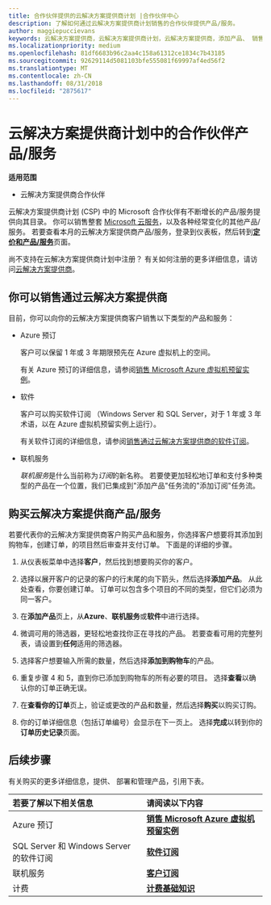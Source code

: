 ```yaml
---
title: 合作伙伴提供的云解决方案提供商计划 |合作伙伴中心
description: 了解如何通过云解决方案提供商计划销售的合作伙伴提供产品/服务。
author: maggiepuccievans
keywords: 云解决方案提供商，云解决方案提供商计划，云解决方案提供商，添加产品、 销售给客户、 合作伙伴产品/服务、 云解决方案提供商产品/服务、 基于云的服务，Azure，Office 365，Dynamics，云解决方案提供商合作伙伴销售云解决方案提供商，Azure RI，Azure 预留虚拟机的情况下，Azure预订、 联机服务，订阅软件 AHUB、 Azure 上的 SQL Server、 Windows Server 上 Azure，客户订阅
ms.localizationpriority: medium
ms.openlocfilehash: 81df6683b96c2aa4c158a61312ce1834c7b43185
ms.sourcegitcommit: 92629114d5081103bfe555081f69997af4ed56f2
ms.translationtype: MT
ms.contentlocale: zh-CN
ms.lasthandoff: 08/31/2018
ms.locfileid: "2875617"
---
```

# <a name="partner-offers-in-the-cloud-solution-provider-program"></a>云解决方案提供商计划中的合作伙伴产品/服务 

**适用范围**

-  云解决方案提供商合作伙伴

云解决方案提供商计划 (CSP) 中的 Microsoft 合作伙伴有不断增长的产品/服务提供向其目录。 你可以销售整套 [Microsoft 云服务](https://partner.microsoft.com/cloud-solution-provider/products-and-services)，以及各种经常变化的其他产品/服务。 若要查看本月的云解决方案提供商产品/服务，登录到仪表板，然后转到[**定价和产品/服务**](https://partnercenter.microsoft.com/pcv/sales)页面。  

尚不支持在云解决方案提供商计划中注册？ 有关如何注册的更多详细信息，请访问[云解决方案提供商](https://partner.microsoft.com/cloud-solution-provider)。 

## <a name="what-you-can-sell-through-csp"></a>你可以销售通过云解决方案提供商

目前，你可以向你的云解决方案提供商客户销售以下类型的产品和服务：

- Azure 预订<br> 

    客户可以保留 1 年或 3 年期限预先在 Azure 虚拟机上的空间。<br>
    
    有关 Azure 预订的详细信息，请参阅[销售 Microsoft Azure 虚拟机预留实例](azure-reservations.md)。

- 软件<br>

    客户可以购买软件订阅 （Windows Server 和 SQL Server，对于 1 年或 3 年术语，以在 Azure 虚拟机预留实例上运行）。<br>
 
  有关软件订阅的详细信息，请参阅[销售通过云解决方案提供商的软件订阅](csp-software-subscriptions.md)。  

- 联机服务<br>

     *联机服务*是什么当前称为*订阅*的新名称。 若要使更加轻松地订单和支付多种类型的产品在一个位置，我们已集成到"添加产品"任务流的"添加订阅"任务流。 

## <a name="buy-csp-offers"></a>购买云解决方案提供商产品/服务

若要代表你的云解决方案提供商客户购买产品和服务，你选择客户想要将其添加到购物车，创建订单，的项目然后审查并支付订单。 下面是的详细的步骤。

1. 从仪表板菜单中选择**客户**，然后找到想要购买你的客户。 

2. 选择以展开客户的记录的客户的行末尾的向下箭头，然后选择**添加产品**。 从此处查看，你要创建订单。 订单可以包含多个项目的不同的类型，但它们必须为同一客户。

3. 在**添加产品**页上，从**Azure**、**联机服务**或**软件**中进行选择。

4. 微调可用的筛选器，更轻松地查找你正在寻找的产品。 若要查看可用的完整列表，请设置到**任何**适用的筛选器。 

5. 选择客户想要输入所需的数量，然后选择**添加到购物车**的产品。

6. 重复步骤 4 和 5，直到你已添加到购物车的所有必要的项目。 选择**查看**以确认你的订单正确无误。  

7. 在**查看你的订单**页上，验证或更改的产品和数量，然后选择**购买**以购买订购。 

8. 你的订单详细信息（包括订单编号）会显示在下一页上。 选择**完成**以转到你的**订单历史记录**页面。 


## <a name="next-steps"></a>后续步骤

有关购买的更多详细信息，提供、 部署和管理产品，引用下表。

|**若要了解以下相关信息**   |**请阅读以下内容**   |
|:---------------------------|:--------------------|
|Azure 预订 |[**销售 Microsoft Azure 虚拟机预留实例**]( https://docs.microsoft.com/en-us/partner-center/azure-reservations) |
|SQL Server 和 Windows Server 的软件订阅 |[**软件订阅**]( https://docs.microsoft.com/en-us/partner-center/csp-software-subscriptions) |
|联机服务 |[**客户订阅**](https://docs.microsoft.com/en-us/partner-center/customer-subscriptions) |
|计费 |[**计费基础知识**]( https://docs.microsoft.com/en-us/partner-center/billing-basics) |

